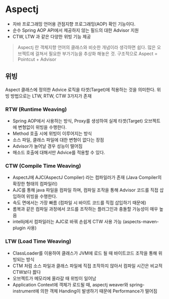 # Aspectj
  * 자바 프로그래밍 언어용 관점지향 프로그래밍(AOP) 확인 기능이다.
  * 순수 Spring AOP API에서 제공하지 않는 필드의 대한 Advisor 지원
  * CTW, LTW 과 같은 다양한 위빙 기능 제공
  
  > Aspectj 란
  > 객체지향 언어의 클래스와 비슷한 개념이라 생각하면 쉽다. 많은 오브젝트에 걸쳐서 필요한 부가기능을 추상화 해놓은 것.
  > 구조적으로 Aspect = Pointcut + Advisor
  
  
## 위빙
Aspect 클래스에 정의한 Advice 로직을 타겟(Target)에 적용하는 것을 의미한다.
위빙 방법으로는 LTW, RTW, CTW 3가지가 존재

### RTW (Runtime Weaving)
  * Spring AOP에서 사용하는 방식, Proxy를 생성하여 실제 타겟(Target) 오브젝트에 변형없이 위빙을 수행한다.
  * Method 호출 시에 위빙이 이루어지는 방식
  * 소스 파일, 클래스 파일에 대한 변형이 없다는 장점
  * Advisor가 늘어날 경우 성능이 떨어짐
  * 매소드 호출에 대해서만 Advice를 적용할 수 있다.
  
  
### CTW (Compile Time Weaving)
  * AspectJ에 AJC(AspectJ Compiler) 라는 컴파일러가 존재 (Java Compiler의 확장한 형태의 컴파일러)
  * AJC를 통해 java 파일을 컴파일 하며, 컴파일 조작을 통해 Advisor 코드를 직접 삽입하여 위빙을 수행한다.
  * 속도 면에서는 가장 빠름 (컴파일 시 바이트 코드를 직접 삽입하기 때문에)
  * 롬복과 같은 컴파일 과정에서 코드를 조작하는 플러그인과 충돌할 가능성이 매우 높음
  * intellij에서 컴파일러는 AJC로 바꿔 손쉽게 CTW 사용 가능 (aspects-maven-plugin 사용)
  
### LTW (Load Time Weaving)
   * ClassLoader를 이용하여 클래스가 JVM에 로드 될 때 바이트코드 조작을 통해 위빙되는 방식
   * CTM 처럼 소스 파일과 클래스 파일에 직접 조작하지 않아서 컴파일 시간은 비교적 CTW보다 짫다
   * 오브젝트가 메모리에 올라갈 때 위빙이 일어남
   * Application Context에 객체가 로드될 때, aspectj weaver와 spring-instrument에 의한 객체 Handing이 발생하기 때문에 Performance가 떨어짐
